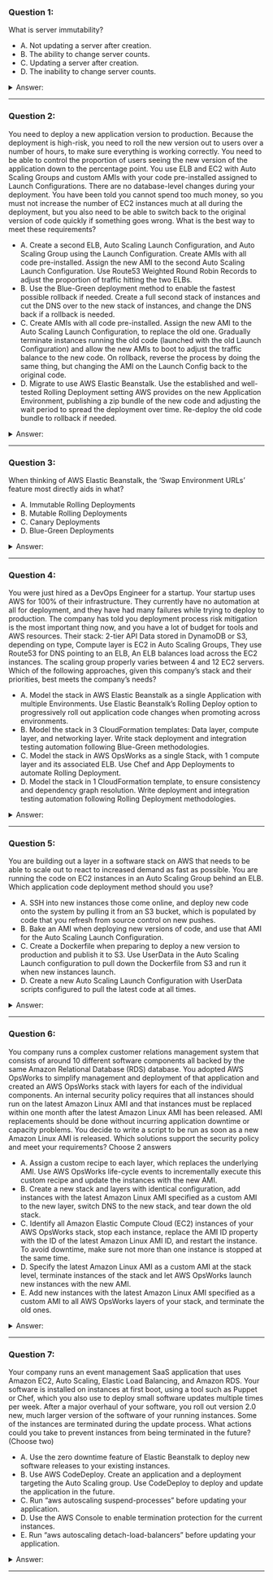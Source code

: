 ### Question 1:

What is server immutability?

- A. Not updating a server after creation.
- B. The ability to change server counts.
- C. Updating a server after creation.
- D. The inability to change server counts.

<details><summary>Answer:</summary><p>
[A]

[]

Explanation:

Question 1@http://jayendrapatil.com/aws-blue-green-deployment/

A: During the new release, a new set of EC2 instances are rolled out by terminating older instances and are disposable. EC2 instance usage is considered temporary or ephemeral in nature for the period of deployment until the current release is active

</p></details><hr>

### Question 2:

You need to deploy a new application version to production. Because the deployment is high-risk, you need to roll the new version out to users over a number of hours, to make sure everything is working correctly. You need to be able to control the proportion of users seeing the new version of the application down to the percentage point. You use ELB and EC2 with Auto Scaling Groups and custom AMIs with your code pre-installed assigned to Launch Configurations. There are no database-level changes during your deployment. You have been told you cannot spend too much money, so you must not increase the number of EC2 instances much at all during the deployment, but you also need to be able to switch back to the original version of code quickly if something goes wrong. What is the best way to meet these requirements?

- A. Create a second ELB, Auto Scaling Launch Configuration, and Auto Scaling Group using the Launch Configuration. Create AMIs with all code pre-installed. Assign the new AMI to the second Auto Scaling Launch Configuration. Use Route53 Weighted Round Robin Records to adjust the proportion of traffic hitting the two ELBs.
- B. Use the Blue-Green deployment method to enable the fastest possible rollback if needed. Create a full second stack of instances and cut the DNS over to the new stack of instances, and change the DNS back if a rollback is needed. 
- C. Create AMIs with all code pre-installed. Assign the new AMI to the Auto Scaling Launch Configuration, to replace the old one. Gradually terminate instances running the old code (launched with the old Launch Configuration) and allow the new AMIs to boot to adjust the traffic balance to the new code. On rollback, reverse the process by doing the same thing, but changing the AMI on the Launch Config back to the original code. 
- D. Migrate to use AWS Elastic Beanstalk. Use the established and well-tested Rolling Deployment setting AWS provides on the new Application Environment, publishing a zip bundle of the new code and adjusting the wait period to spread the deployment over time. Re-deploy the old code bundle to rollback if needed.

<details><summary>Answer:</summary><p>
[A]

[]

Explanation:

Question 2@http://jayendrapatil.com/aws-blue-green-deployment/

A: (Use Weighted Round Robin DNS Records and reverse proxies allow such fine-grained tuning of traffic splits. Blue-Green option does not meet the requirement that we mitigate costs and keep overall EC2 fleet size consistent, so we must select the 2 ELB and ASG option with WRR DNS tuning)

B: Full second stack is expensive

C: Cannot modify the existing launch config

</p></details><hr>

### Question 3:

When thinking of AWS Elastic Beanstalk, the ‘Swap Environment URLs’ feature most directly aids in what?

- A. Immutable Rolling Deployments
- B. Mutable Rolling Deployments
- C. Canary Deployments
- D. Blue-Green Deployments

<details><summary>Answer:</summary><p>
[D]

[]

Explanation:

Question 3@http://jayendrapatil.com/aws-blue-green-deployment/

D: Complete switch from one environment to other

</p></details><hr>

### Question 4:

You were just hired as a DevOps Engineer for a startup. Your startup uses AWS for 100% of their infrastructure. They currently have no automation at all for deployment, and they have had many failures while trying to deploy to production. The company has told you deployment process risk mitigation is the most important thing now, and you have a lot of budget for tools and AWS resources. Their stack: 2-tier API Data stored in DynamoDB or S3, depending on type, Compute layer is EC2 in Auto Scaling Groups, They use Route53 for DNS pointing to an ELB, An ELB balances load across the EC2 instances. The scaling group properly varies between 4 and 12 EC2 servers. Which of the following approaches, given this company’s stack and their priorities, best meets the company’s needs?

- A. Model the stack in AWS Elastic Beanstalk as a single Application with multiple Environments. Use Elastic Beanstalk’s Rolling Deploy option to progressively roll out application code changes when promoting across environments. 
- B. Model the stack in 3 CloudFormation templates: Data layer, compute layer, and networking layer. Write stack deployment and integration testing automation following Blue-Green methodologies.
- C. Model the stack in AWS OpsWorks as a single Stack, with 1 compute layer and its associated ELB. Use Chef and App Deployments to automate Rolling Deployment. 
- D. Model the stack in 1 CloudFormation template, to ensure consistency and dependency graph resolution. Write deployment and integration testing automation following Rolling Deployment methodologies. 

<details><summary>Answer:</summary><p>
[B]

[]

Explanation:

Question 4@http://jayendrapatil.com/aws-blue-green-deployment/

A: Does not support DynamoDB also need Blue Green deployment for zero downtime deployment as cost is not a constraint

C: Does not support DynamoDB also need Blue Green deployment for zero downtime deployment as cost is not a constraint

D: Need Blue Green deployment for zero downtime deployment as cost is not a constraint

</p></details><hr>

### Question 5:

You are building out a layer in a software stack on AWS that needs to be able to scale out to react to increased demand as fast as possible. You are running the code on EC2 instances in an Auto Scaling Group behind an ELB. Which application code deployment method should you use?

- A. SSH into new instances those come online, and deploy new code onto the system by pulling it from an S3 bucket, which is populated by code that you refresh from source control on new pushes. 
- B. Bake an AMI when deploying new versions of code, and use that AMI for the Auto Scaling Launch Configuration.
- C. Create a Dockerfile when preparing to deploy a new version to production and publish it to S3. Use UserData in the Auto Scaling Launch configuration to pull down the Dockerfile from S3 and run it when new instances launch. 
- D. Create a new Auto Scaling Launch Configuration with UserData scripts configured to pull the latest code at all times. 

<details><summary>Answer:</summary><p>
[B]

[]

Explanation:

Question 5@http://jayendrapatil.com/aws-blue-green-deployment/

A: is slow and manual

B: Pre baked AMIs can help to get started quickly

C: is slow

D: is slow

</p></details><hr>

### Question 6:

You company runs a complex customer relations management system that consists of around 10 different software components all backed by the same Amazon Relational Database (RDS) database. You adopted AWS OpsWorks to simplify management and deployment of that application and created an AWS OpsWorks stack with layers for each of the individual components. An internal security policy requires that all instances should run on the latest Amazon Linux AMI and that instances must be replaced within one month after the latest Amazon Linux AMI has been released. AMI replacements should be done without incurring application downtime or capacity problems. You decide to write a script to be run as soon as a new Amazon Linux AMI is released. Which solutions support the security policy and meet your requirements? Choose 2 answers

- A. Assign a custom recipe to each layer, which replaces the underlying AMI. Use AWS OpsWorks life-cycle events to incrementally execute this custom recipe and update the instances with the new AMI.
- B. Create a new stack and layers with identical configuration, add instances with the latest Amazon Linux AMI specified as a custom AMI to the new layer, switch DNS to the new stack, and tear down the old stack.
- C. Identify all Amazon Elastic Compute Cloud (EC2) instances of your AWS OpsWorks stack, stop each instance, replace the AMI ID property with the ID of the latest Amazon Linux AMI ID, and restart the instance. To avoid downtime, make sure not more than one instance is stopped at the same time.
- D. Specify the latest Amazon Linux AMI as a custom AMI at the stack level, terminate instances of the stack and let AWS OpsWorks launch new instances with the new AMI.
- E. Add new instances with the latest Amazon Linux AMI specified as a custom AMI to all AWS OpsWorks layers of your stack, and terminate the old ones.

<details><summary>Answer:</summary><p>
[B, E]

[]

Explanation:

Question 6@http://jayendrapatil.com/aws-blue-green-deployment/

B: Blue-Green Deployment

</p></details><hr>

### Question 7:

Your company runs an event management SaaS application that uses Amazon EC2, Auto Scaling, Elastic Load Balancing, and Amazon RDS. Your software is installed on instances at first boot, using a tool such as Puppet or Chef, which you also use to deploy small software updates multiple times per week. After a major overhaul of your software, you roll out version 2.0 new, much larger version of the software of your running instances. Some of the instances are terminated during the update process. What actions could you take to prevent instances from being terminated in the future? (Choose two)

- A. Use the zero downtime feature of Elastic Beanstalk to deploy new software releases to your existing instances. 
- B. Use AWS CodeDeploy. Create an application and a deployment targeting the Auto Scaling group. Use CodeDeploy to deploy and update the application in the future.
- C. Run “aws autoscaling suspend-processes” before updating your application.
- D. Use the AWS Console to enable termination protection for the current instances. 
- E. Run “aws autoscaling detach-load-balancers” before updating your application. 

<details><summary>Answer:</summary><p>
[B, C]

[]

Explanation:

Question 7@http://jayendrapatil.com/aws-blue-green-deployment/

A: No such feature, you can perform environment url swap

B: https://aws.amazon.com/blogs/devops/under-the-hood-aws-codedeploy-and-auto-scaling-integration/

B: (Refer )

C: http://docs.aws.amazon.com/AWSEC2/latest/UserGuide/terminating-instances.html#Using_ChangingDisableAPITermination

C: (Refer )

D: Termination protection does not work with Auto Scaling

E: Does not prevent Auto Scaling to terminate the instances

</p></details><hr>

